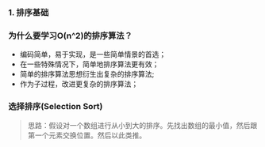 
### 1. 排序基础

### 为什么要学习O(n^2)的排序算法？

+ 编码简单，易于实现，是一些简单情景的首选；
+ 在一些特殊情况下，简单地排序算法更有效；
+ 简单的排序算法思想衍生出复杂的排序算法;
+ 作为子过程，改进更复杂的排序算法；

### 选择排序(Selection Sort)

> 思路：假设对一个数组进行从小到大的排序。先找出数组的最小值，然后跟第一个元素交换位置。然后以此类推。